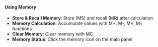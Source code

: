#### Using Memory

- **Store & Recall Memory**: Store (MS) and recall (MR) after calculation
- **Memory Calculation**: Accumulate values with M+, M-, M×, M÷ functions
- **Clear Memory**: Clear memory with MC
- **Memory Status**: Click the memory icon on the main panel
